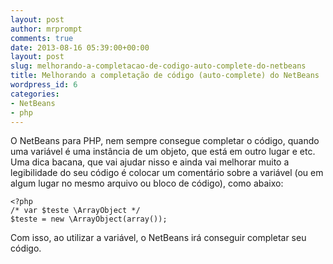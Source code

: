```yaml
---
layout: post
author: mrprompt
comments: true
date: 2013-08-16 05:39:00+00:00
layout: post
slug: melhorando-a-completacao-de-codigo-auto-complete-do-netbeans
title: Melhorando a completação de código (auto-complete) do NetBeans
wordpress_id: 6
categories:
- NetBeans
- php
---
```


O NetBeans para PHP, nem sempre consegue completar o código, quando uma variável é uma instância de um objeto, que está em outro lugar e etc.
Uma dica bacana, que vai ajudar nisso e ainda vai melhorar muito a legibilidade do seu código é colocar um comentário sobre a variável (ou em algum lugar no mesmo arquivo ou bloco de código), como abaixo:



```
<?php
/* var $teste \ArrayObject */
$teste = new \ArrayObject(array());
```



Com isso, ao utilizar a variável, o NetBeans irá conseguir completar seu código.
